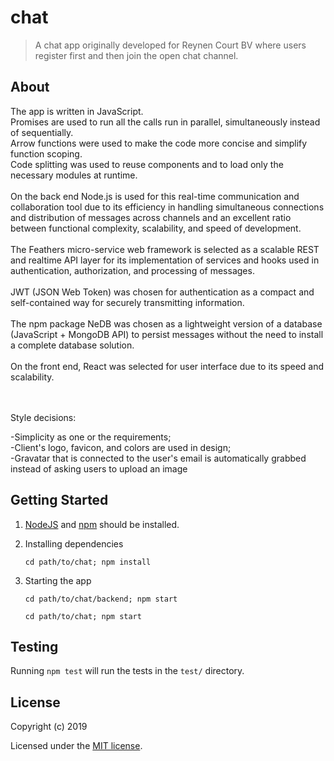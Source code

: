# chat

> A chat app originally developed for Reynen Court BV where users register first and then join the open chat channel.


## About

The app is written in JavaScript. <br>
Promises are used to run all the calls run in parallel, simultaneously instead of sequentially. <br>
Arrow functions were used to make the code more concise and simplify function scoping.<br>
Code splitting was used to reuse components and to load only the necessary modules at runtime.
<br><br>
On the back end Node.js is used for this real-time communication and collaboration tool due to its efficiency in handling simultaneous connections and distribution of messages across channels and an excellent ratio between functional complexity, scalability, and speed of development.
<br><br>
The Feathers micro-service web framework is selected as a scalable REST and realtime API layer for its implementation of services and hooks used in authentication, authorization, and processing of messages. 
<br><br>
JWT (JSON Web Token) was chosen for authentication as a compact and self-contained way for securely transmitting information.
<br><br>
The npm package NeDB was chosen as a lightweight version of a database (JavaScript + MongoDB API) to persist messages without the need to install a complete database solution.
<br><br>
On the front end, React was selected for user interface due to its speed and scalability. 

<br><br>
Style decisions:<br>

-Simplicity as one or the requirements; <br>
-Client's logo, favicon, and colors are used in design; <br>
-Gravatar that is connected to the user's email is automatically grabbed instead of asking users to upload an image<br> 



## Getting Started

1. [NodeJS](https://nodejs.org/) and [npm](https://www.npmjs.com/) should be installed.
2. Installing dependencies

    ```
    cd path/to/chat; npm install
    ```

3. Starting the app

    ```
    cd path/to/chat/backend; npm start
    ```
    ```
    cd path/to/chat; npm start
    ```

## Testing

Running `npm test` will run the tests in the `test/` directory.


## License

Copyright (c) 2019

Licensed under the [MIT license](LICENSE).
